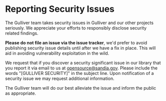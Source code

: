 # Reporting Security Issues

The Gulliver team takes security issues in Gulliver and our other projects seriously. We appreciate your efforts to responsibly disclose security related findings.

 **Please do not file an issue via the issue tracker**, we'd prefer to avoid publishing security issue details until after we have a fix in place. This will aid in avoiding vulnerability exploitation in the wild.

We request that if you discover a security significant issue in our library that you report it via email to us at [opensource@sandia.gov](mailto:opensource@sandia.gov). Please include the words "[GULLIVER SECURITY]" in the subject line. Upon notification of a security issue we may request additional information.

The Gulliver team will do our best alleviate the issue and inform the public as appropriate.
